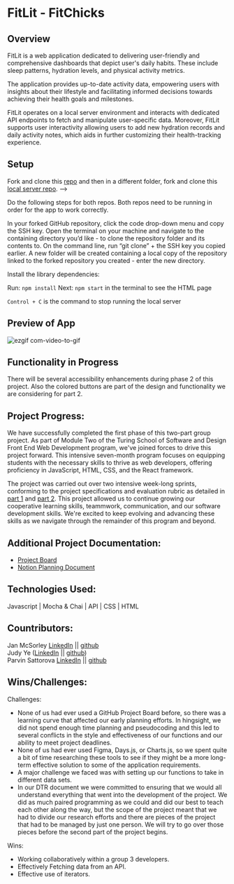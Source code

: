 # FitLit - FitChicks 

## Overview
FitLit is a web application dedicated to delivering user-friendly and comprehensive dashboards that depict user's daily habits. These include sleep patterns, hydration levels, and physical activity metrics.

The application provides up-to-date activity data, empowering users with insights about their lifestyle and facilitating informed decisions towards achieving their health goals and milestones.

FitLit operates on a local server environment and interacts with dedicated API endpoints to fetch and manipulate user-specific data. Moreover, FitLit supports user interactivity allowing users to add new hydration records and daily activity notes, which aids in further customizing their health-tracking experience.

## Setup
Fork and clone this [repo](https://github.com/judy0ye/fitlit-group-project-jy-jm-ps) 
and then in a different folder, fork and clone this [local server repo](https://github.com/turingschool-examples/fitlit-api). -->

Do the following steps for both repos. Both repos need to be running in order for the app to work correctly.

In your forked GitHub repository, click the code drop-down menu and copy the SSH key. 
Open the terminal on your machine and navigate to the containing directory you’d like - to clone the repository folder and its contents to. On the command line, run “git clone” + the SSH key you copied earlier. A new folder will be created containing a local copy of the repository linked to the forked repository you created - enter the new directory.

Install the library dependencies:

Run: ```npm install```
Next: ```npm start``` in the terminal to see the HTML page

```Control + C``` is the command to stop running the local server

## Preview of App

![ezgif com-video-to-gif](https://github.com/judy0ye/fitlit-group-project-jy-jm-ps/assets/129805348/75020245-8935-4674-b013-f7ab2c8d4be2)

## Functionality in Progress
There will be several accessibility enhancements during phase 2 of this project. Also the colored buttons are part of the design and functionality we are considering for part 2.

## Project Progress: 
We have successfully completed the first phase of this two-part group project. As part of Module Two of the Turing School of Software and Design Front End Web Development program, we've joined forces to drive this project forward. This intensive seven-month program focuses on equipping students with the necessary skills to thrive as web developers, offering proficiency in JavaScript, HTML, CSS, and the React framework.

The project was carried out over two intensive week-long sprints, conforming to the project specifications and evaluation rubric as detailed in [part 1](https://frontend.turing.edu/projects/module-2/fitlit-part-one-agile.html) and [part 2](https://frontend.turing.edu/projects/module-2/fitlit-part-two-agile.html). This project allowed us to continue growing our cooperative learning skills, teammwork, communication, and our software development skills. We're excited to keep evolving and advancing these skills as we navigate through the remainder of this program and beyond.

## Additional Project Documentation:
 - [Project Board](https://github.com/users/judy0ye/projects/2/views/1)
 - [Notion Planning Document](https://www.notion.so/FitLit-Project-Plan-a04afd24f0504911b684b82932ae3f64)

## Technologies Used:
Javascript | Mocha & Chai | API | CSS | HTML

## Countributors:
Jan McSorley [LinkedIn](https://www.linkedin.com/in/janmcsorley/) || [github](https://github.com/jmcsorle)  
Judy Ye ([LinkedIn](https://www.linkedin.com/in/judy-ye-742087279/) || [github](https://github.com/judy0ye))  
Parvin Sattorova [LinkedIn](https://www.linkedin.com/in/parvin-sattorova-edwards-357526b3/) || [github](https://github.com/Sulton88Mehron90)

## Wins/Challenges:
Challenges: 
 - None of us had ever used a GitHub Project Board before, so there was a learning curve that affected our early planning efforts. In hingsight, we did not spend enough time planning and pseudocoding and this led to several conflicts in the style and effectiveness of our functions and our ability to meet project deadlines.
 - None of us had ever used Figma, Days.js, or Charts.js, so we spent quite a bit of time researching these tools to see if they might be a more long-term effective solution to some of the application requirements.
 - A major challenge we faced was with setting up our functions to take in different data sets.
 - In our DTR document we were committed to ensuring that we would all understand everything that went into the development of the project. We did as much paired programming as we could and did our best to teach each other along the way, but the scope of the project meant that we had to divide our research efforts and there are pieces of the project that had to be managed by just one person. We will try to go over those pieces before the second part of the project begins.

Wins: 
 - Working collaboratively within a group 3 developers.
 - Effectively Fetching data from an API.
 - Effective use of iterators.